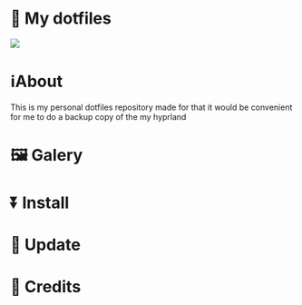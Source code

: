 # 💖 My dotfiles
<p>
<img src="https://raw.githubusercontent.com/catppuccin/catppuccin/main/assets/palette/macchiato.png">
<p>

# ℹ️About
This is my personal dotfiles repository made for that it would be convenient for me to do a backup copy of the my hyprland

# 🖼 Galery

# ⏬ Install

# 🔁 Update

# 👏 Credits
